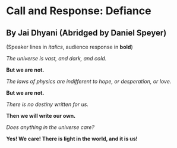 # Call and Response: Defiance
## By Jai Dhyani (Abridged by Daniel Speyer)

(Speaker lines in *italics*, audience response in **bold**)

*The universe is vast, and dark, and cold.*

**But we are not.**

*The laws of physics are indifferent to hope, or desperation, or love.*

**But we are not.**

*There is no destiny written for us.*

**Then we will write our own.**

*Does anything in the universe care?*

**Yes! We care! There is light in the world, and it is us!**
